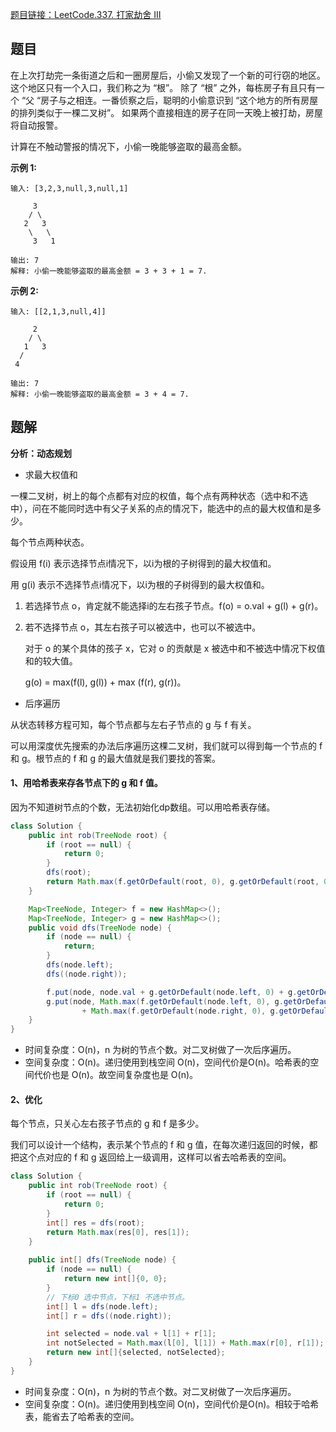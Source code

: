 [题目链接：LeetCode.337. 打家劫舍 III](https://leetcode-cn.com/problems/house-robber-iii/)

## 题目

在上次打劫完一条街道之后和一圈房屋后，小偷又发现了一个新的可行窃的地区。这个地区只有一个入口，我们称之为 “根”。 除了 “根” 之外，每栋房子有且只有一个 “父 “房子与之相连。一番侦察之后，聪明的小偷意识到 “这个地方的所有房屋的排列类似于一棵二叉树”。 如果两个直接相连的房子在同一天晚上被打劫，房屋将自动报警。

计算在不触动警报的情况下，小偷一晚能够盗取的最高金额。

**示例 1:**

```
输入: [3,2,3,null,3,null,1]

     3
    / \
   2   3
    \   \ 
     3   1

输出: 7 
解释: 小偷一晚能够盗取的最高金额 = 3 + 3 + 1 = 7.
```

**示例 2:**

```
输入: [[2,1,3,null,4]]

     2
    / \
   1   3
  / 
 4

输出: 7
解释: 小偷一晚能够盗取的最高金额 = 3 + 4 = 7.
```

## 题解

**分析：动态规划**

* 求最大权值和

一棵二叉树，树上的每个点都有对应的权值，每个点有两种状态（选中和不选中），问在不能同时选中有父子关系的点的情况下，能选中的点的最大权值和是多少。

每个节点两种状态。

假设用 f(i) 表示选择节点i情况下，以i为根的子树得到的最大权值和。

用 g(i)  表示不选择节点i情况下，以i为根的子树得到的最大权值和。

1. 若选择节点 o，肯定就不能选择i的左右孩子节点。f(o) = o.val + g(l) + g(r)。

2. 若不选择节点 o，其左右孩子可以被选中，也可以不被选中。

   对于 o 的某个具体的孩子 x，它对 o 的贡献是 x 被选中和不被选中情况下权值和的较大值。 

   g(o)  = max(f(l),  g(l)) + max (f(r),  g(r))。

* 后序遍历

从状态转移方程可知，每个节点都与左右子节点的 g 与 f 有关。

可以用深度优先搜索的办法后序遍历这棵二叉树，我们就可以得到每一个节点的 f 和 g。根节点的 f 和 g 的最大值就是我们要找的答案。

#### 1、用哈希表来存各节点下的 g 和 f 值。

因为不知道树节点的个数，无法初始化dp数组。可以用哈希表存储。

```java
class Solution {
    public int rob(TreeNode root) {
        if (root == null) {
            return 0;
        }
        dfs(root);
        return Math.max(f.getOrDefault(root, 0), g.getOrDefault(root, 0));
    }    

    Map<TreeNode, Integer> f = new HashMap<>();
    Map<TreeNode, Integer> g = new HashMap<>();
    public void dfs(TreeNode node) {
        if (node == null) {
            return;
        }
        dfs(node.left);
        dfs((node.right));

        f.put(node, node.val + g.getOrDefault(node.left, 0) + g.getOrDefault(node.right, 0));
        g.put(node, Math.max(f.getOrDefault(node.left, 0), g.getOrDefault(node.left, 0))
                + Math.max(f.getOrDefault(node.right, 0), g.getOrDefault(node.right, 0)));
    }
}
```

* 时间复杂度：O(n)，n 为树的节点个数。对二叉树做了一次后序遍历。
* 空间复杂度：O(n)。递归使用到栈空间 O(n)，空间代价是O(n)。哈希表的空间代价也是 O(n)。故空间复杂度也是 O(n)。

#### 2、优化

每个节点，只关心左右孩子节点的 g  和 f 是多少。

我们可以设计一个结构，表示某个节点的 f 和 g 值，在每次递归返回的时候，都把这个点对应的 f 和 g 返回给上一级调用，这样可以省去哈希表的空间。

```java
class Solution {
    public int rob(TreeNode root) {
        if (root == null) {
            return 0;
        }
        int[] res = dfs(root);
        return Math.max(res[0], res[1]);
    }    
    
    public int[] dfs(TreeNode node) {
        if (node == null) {
            return new int[]{0, 0};
        }
        // 下标0 选中节点，下标1 不选中节点。
        int[] l = dfs(node.left);
        int[] r = dfs((node.right));

        int selected = node.val + l[1] + r[1];
        int notSelected = Math.max(l[0], l[1]) + Math.max(r[0], r[1]);
        return new int[]{selected, notSelected};
    }
}
```

* 时间复杂度：O(n)，n 为树的节点个数。对二叉树做了一次后序遍历。
* 空间复杂度：O(n)。递归使用到栈空间 O(n)，空间代价是O(n)。相较于哈希表，能省去了哈希表的空间。